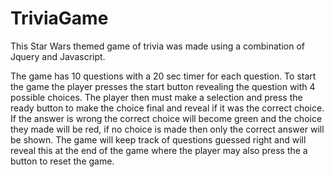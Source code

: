 # TriviaGame

This Star Wars themed game of trivia  was made using a combination of Jquery and Javascript.

The game has 10 questions with a 20 sec timer for each question. To start the game the player presses the start button revealing the question with 4 possible choices. The player then must make a selection and press the ready button to make the choice final and reveal if it was the correct choice. If the answer is wrong the correct choice will become green and the choice they made will be red, if no choice is made then only the correct answer will be shown. The game will keep track of questions guessed right and will reveal this at the end of the game where the player may also press the a button to reset the game.
